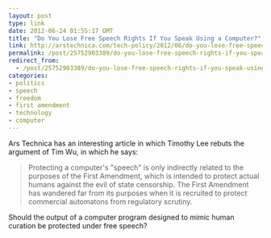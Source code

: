 ```yaml
---
layout: post
type: link
date: 2012-06-24 01:55:17 GMT
title: "Do You Lose Free Speech Rights If You Speak Using a Computer?"
link: http://arstechnica.com/tech-policy/2012/06/do-you-lose-free-speech-rights-if-you-speak-using-a-computer/
permalink: /post/25752903389/do-you-lose-free-speech-rights-if-you-speak-using
redirect_from: 
  - /post/25752903389/do-you-lose-free-speech-rights-if-you-speak-using
categories:
- politics
- speech
- freedom
- first amendment
- technology
- computer
---
```

<p>Ars Technica has an interesting article in which Timothy Lee rebuts the argument of Tim Wu, in which he says:</p>
<blockquote>Protecting a computer's "speech" is only indirectly related to the purposes of the First Amendment, which is intended to protect actual humans against the evil of state censorship. The First Amendment has wandered far from its purposes when it is recruited to protect commercial automatons from regulatory scrutiny.</blockquote>
<p>Should the output of a computer program designed to mimic human curation be protected under free speech?</p>